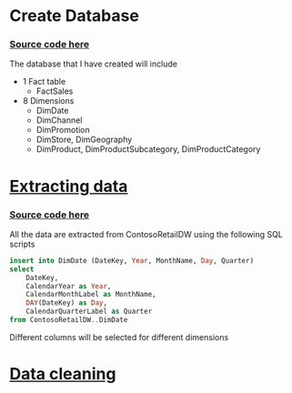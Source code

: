 # Create Database

### [Source code here](/sql%20queries/01_Database_Setup/01_Create_Database.sql)

The database that I have created will include
- 1 Fact table
    - FactSales
- 8 Dimensions
    - DimDate
    - DimChannel
    - DimPromotion
    - DimStore, DimGeography
    - DimProduct, DimProductSubcategory, DimProductCategory

# [Extracting data](/sql%20queries/01_Database_Setup/02_Extracting_Data.sql)

### [Source code here](/sql%20queries/01_Database_Setup/02_Extracting_Data.sql)

All the data are extracted from ContosoRetailDW using the following SQL scripts
```sql
insert into DimDate (DateKey, Year, MonthName, Day, Quarter)
select
	DateKey,
	CalendarYear as Year,
	CalendarMonthLabel as MonthName,
	DAY(DateKey) as Day,
	CalendarQuarterLabel as Quarter
from ContosoRetailDW..DimDate
```
Different columns will be selected for different dimensions

# [Data cleaning](/sql%20queries/01_Database_Setup/04_Data_Cleaning.sql)